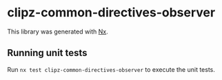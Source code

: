 # clipz-common-directives-observer

This library was generated with [Nx](https://nx.dev).

## Running unit tests

Run `nx test clipz-common-directives-observer` to execute the unit tests.
